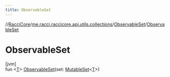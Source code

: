 ```yaml
---
title: ObservableSet
---
```

//[RacciCore](../../../index.html)/[me.racci.raccicore.api.utils.collections](../index.html)/[ObservableSet](index.html)/[ObservableSet](-observable-set.html)



# ObservableSet



[jvm]\
fun &lt;[T](index.html)&gt; [ObservableSet](-observable-set.html)(set: [MutableSet](https://kotlinlang.org/api/latest/jvm/stdlib/kotlin.collections/-mutable-set/index.html)&lt;[T](index.html)&gt;)




